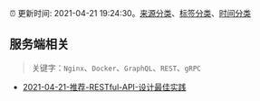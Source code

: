:alarm_clock: 更新时间: 2021-04-21 19:24:30。[来源分类](../README.md)、[标签分类](../TAGS.md)、[时间分类](../TIMELINE.md)

## 服务端相关


> 关键字：`Nginx`、`Docker`、`GraphQL`、`REST`、`gRPC`



- [2021-04-21-推荐-RESTful-API-设计最佳实践](https://toutiao.io/k/4zqz7k1) 